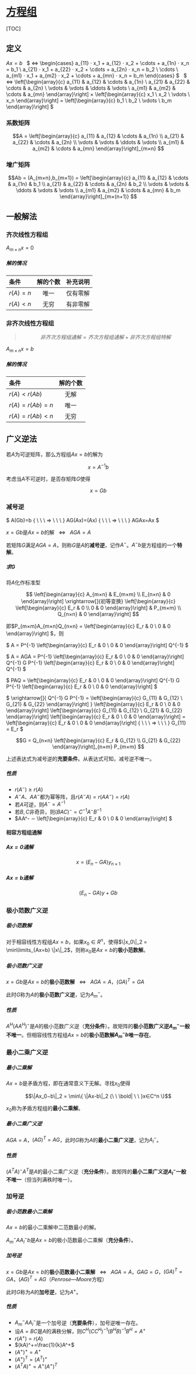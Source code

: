 <link rel='stylesheet' href='../../style/index.css'>
<script src='../../style/index.js'></script>

# [方程组](./index.html)

[TOC]

## 定义

$Ax=b$
&nbsp;
$
    ⇔
    \begin{cases}
        a_{11} ⋅ x_1 + a_{12} ⋅ x_2 + \cdots + a_{1n} ⋅ x_n = b_1
    \\  a_{21} ⋅ x_1 + a_{22} ⋅ x_2 + \cdots + a_{2n} ⋅ x_n = b_2
    \\ \cdots
    \\  a_{m1} ⋅ x_1 + a_{m2} ⋅ x_2 + \cdots + a_{mn} ⋅ x_n = b_m
    \end{cases}
$
&nbsp;
$
    ⇔
    \left[\begin{array}{c}
        a_{11} & a_{12} & \cdots & a_{1n}
    \\  a_{21} & a_{22} & \cdots & a_{2n}
    \\  \vdots & \vdots & \ddots & \vdots
    \\  a_{m1} & a_{m2} & \cdots & a_{mn}
    \end{array}\right]
    ×
    \left[\begin{array}{c} x_1 \\ x_2 \\ \vdots  \\ x_n \end{array}\right]
    =
    \left[\begin{array}{c} b_1 \\ b_2 \\ \vdots \\ b_m \end{array}\right]
$
&nbsp;

### 系数矩阵

$$A =
    \left[\begin{array}{c}
        a_{11} & a_{12} & \cdots & a_{1n}
    \\  a_{21} & a_{22} & \cdots & a_{2n}
    \\  \vdots & \vdots & \ddots & \vdots
    \\  a_{m1} & a_{m2} & \cdots & a_{mn}
    \end{array}\right]_{m×n}
$$

### 增广矩阵

$$Ab = (A_{m×n},b_{m×1}) =
    \left[\begin{array}{c}
        a_{11} & a_{12} & \cdots & a_{1n} & b_1
    \\  a_{21} & a_{22} & \cdots & a_{2n} & b_2
    \\  \vdots & \vdots & \ddots & \vdots & \vdots
    \\  a_{m1} & a_{m2} & \cdots & a_{mn} & b_m
    \end{array}\right]_{m×(n+1)}
$$

## 一般解法

### 齐次线性方程组

$A_{m×n}x=0$

##### 解的情况

| 条件 | 解的个数 | 补充说明 |
| :- | :-: | :- |
| $r(A)=n$ | 唯一 | 仅有零解
| $r(A)<n$ | 无穷 | 有非零解

### 非齐次线性方程组

>$$非齐次方程组通解 = 齐次方程组通解 + 非齐次方程组特解$$

$A_{m×n}x=b$

##### 解的情况

| 条件 | 解的个数 |
| :- | :-: |
| $r(A)<r(Ab)$   | 无解 
| $r(A)=r(Ab)=n$ | 唯一
| $r(A)=r(Ab)<n$ | 无穷 

## 广义逆法

若$A$为可逆矩阵，那么方程组$Ax=b$的解为

$$x=A^{-1}b$$

考虑当$A$不可逆时，是否存矩阵$G$使得

$$x=Gb$$

### 减号逆

<span class='hint'>$
    A(Gb)=b { \ \ \ ⇒ \ \ \ } AG(Ax)=(Ax) { \ \ \ ⇒ \ \ \ } AGAx=Ax
$</span>

$x=Gb$是$Ax=b$的解${ \ \ \ ⇔ \ \ \ } AGA=A$

若矩阵$G$满足$AGA=A$，则称$G$是$A$的**减号逆**，记作$A^-$。$A^-b$是方程组的一个**特解**。

##### 求$G$

将$A$化作标准型

$$
    \left[\begin{array}{c}
        A_{m×n} & E_{m×m}
    \\  E_{n×n} & 0
    \end{array}\right]
    \xrightarrow[]{初等变换}
    \left[\begin{array}{c}
        \left[\begin{array}{c}
            E_r & 0
        \\  0   & 0
        \end{array}\right] & P_{m×m}
    \\  Q_{n×n} & 0
    \end{array}\right]
$$

即$P_{m×m}A_{m×n}Q_{n×n} = 
    \left[\begin{array}{c}
        E_r & 0
    \\  0   & 0
    \end{array}\right]
$，则

<span class='hint'>$
    A = 
    P^{-1}
    \left[\begin{array}{c}
        E_r & 0
    \\  0   & 0
    \end{array}\right]
    Q^{-1}
$</span>

<span class='hint'>$
    A = AGA = 
    P^{-1}
    \left[\begin{array}{c}
        E_r & 0
    \\  0   & 0
    \end{array}\right]
    Q^{-1} G P^{-1}
    \left[\begin{array}{c}
        E_r & 0
    \\  0   & 0
    \end{array}\right]
    Q^{-1}
$</span>

<span class='hint'>$
    PAQ = 
    \left[\begin{array}{c}
        E_r & 0
    \\  0   & 0
    \end{array}\right]
    Q^{-1} G P^{-1}
    \left[\begin{array}{c}
        E_r & 0
    \\  0   & 0
    \end{array}\right]
$</span>

<span class='hint'>$
    \xrightarrow[]{
        Q^{-1} G P^{-1} = 
        \left[\begin{array}{c}
            G_{11} & G_{12}
        \\  G_{21} & G_{22}
        \end{array}\right]
    }
    \left[\begin{array}{c}
        E_r & 0
    \\  0   & 0
    \end{array}\right]
    \left[\begin{array}{c}
        G_{11} & G_{12}
    \\  G_{21} & G_{22}
    \end{array}\right]
    \left[\begin{array}{c}
        E_r & 0
    \\  0   & 0
    \end{array}\right]
    =
    \left[\begin{array}{c}
        E_r & 0
    \\  0   & 0
    \end{array}\right]
    { \ \ \ ⇒ \ \ \ } G_{11} = E_r
$</span>

$$G =
    Q_{n×n}
    \left[\begin{array}{c}
        E_r    & G_{12}
    \\  G_{21} & G_{22}
    \end{array}\right]_{n×m}
    P_{m×m}
$$

上述表达式为减号逆的**充要条件**。从表达式可知，减号逆不唯一。

##### 性质

- $r(A^-)≥r(A)$
- $A^-A$、$AA^-$都为幂等阵，且$r(A^-A)=r(AA^-)=r(A)$
- 若$A$可逆，则$A^-=A^{-1}$
- 若$B,C$非奇异，则$(BAC)^- = C^{-1}A^-B^{-1}$
- $AA^- ∼ 
    \left[\begin{array}{c}
        E_r & 0
    \\  0   & 0
    \end{array}\right]
$

#### 相容方程组通解

##### $Ax=0$通解

$$x = (E_n - GA)y_{n×1}$$

##### $Ax=b$通解

$$(E_n - GA)y + Gb$$

### 极小范数广义逆

##### 极小范数解

对于相容线性方程组$Ax=b$，如果$x_0∈R^n$，使得$\|x_0\|_2 = \min\limits_{Ax=b} \|x\|_2$，则称$x_0$是$Ax=b$的**极小范数解**。

##### 极小范数广义逆

$x=Gb$是$Ax=b$的**极小范数解**${ \ \ \ ⇔ \ \ \ } AGA=A$，$(GA)^T=GA$

此时$G$称为$A$的**极小范数广义逆**，记为$A^-_m$。

##### 性质

$A^H(AA^H)^-$是$A$的极小范数广义逆（**充分条件**）。故矩阵的**极小范数广义逆$A^-_{m}$一般不唯一**。但相容线性方程组$Ax=b$的**极小范数解$A^-_{m}b$唯一存在**。

### 最小二乘广义逆

##### 最小二乘解

$Ax=b$是矛盾方程，即在通常意义下无解。寻找$x_0$使得

$$\|Ax_0−b\|_2 = \min⁡\{ \|Ax-b\|_2 {\  \ \bold| \ \ }x∈C^n \}$$

$x_0$称为矛盾方程组的**最小二乘解**。

##### 最小二乘广义逆

$AGA=A$，$(AG)^T=AG$，此时$G$称为$A$的**最小二乘广义逆**，记为$A^-_l$。

##### 性质

$(A^TA)^-A^T$是$A$的最小二乘广义逆（**充分条件**）。故矩阵的**最小二乘广义逆$A^-_{l}$一般不唯一**（但当列满秩时唯一）。

### 加号逆

##### 极小范数最小二乘解

$Ax=b$的最小二乘解中二范数最小的解。

$A^-_mAA^-_lb$是$Ax=b$的极小范数最小二乘解（**充分条件**）。

##### 加号逆

$x=Gb$是$Ax=b$的**极小范数最小二乘解**${ \ \ \ ⇔ \ \ \ } AGA=A$，$GAG=G$，$(GA)^T=GA$，$(AG)^T=AG$（*Penrose*—*Moore*方程）

此时$G$称为$A$的**加号逆**，记为$A^+$。

##### 性质

- $A^-_mAA^-_l$是一个加号逆（**充要条件**），加号逆唯一存在。
- <span class='mark'>设$A=BC$是$A$的满秩分解，则$C^H(CC^H)^{-1}(B^HB)^{-1}B^H = A^+$</span>
- $r(A^+)=r(A)$
- $(kA)^+=\frac{1}{k}A^+$
- $(A^+)^+ = A^+$
- $(A^+)^T = (A^T)^+$
- $(A^TA)^+ = A^+(A^+)^T$